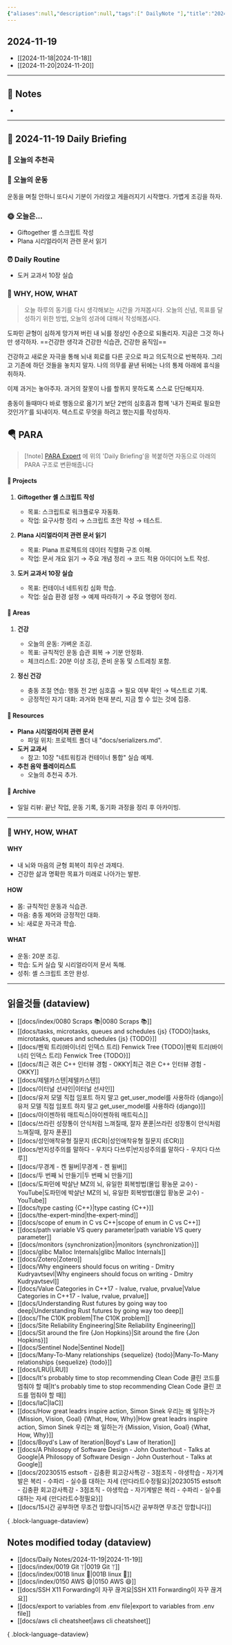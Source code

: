 ```yaml
---
{"aliases":null,"description":null,"tags":[" DailyNote "],"title":"2024-11-19","created":"2024-11-19T15:16:21","updated":"2024-11-19T15:53:24","dg-publish":true,"permalink":"/docs/daily-notes/2024-11-19/","dgPassFrontmatter":true}
---
```



## 2024-11-19

- [[2024-11-18\|2024-11-18]] 
- [[2024-11-20\|2024-11-20]]

---

## 📝 Notes

- 


---

## 📅 2024-11-19 Daily Briefing

### 🎵 오늘의 추천곡

### 🏃 오늘의 운동

운동을 며칠 안하니 또다시 기분이 가라앉고 게을러지기 시작했다. 가볍게 조깅을 하자.

### 🌞 오늘은...

- Giftogether 셸 스크립트 작성
- Plana 시리얼라이저 관련 문서 읽기

### ⏰ Daily Routine

- 도커 교과서 10장 실습

### 🚀 WHY, HOW, WHAT

> 오늘 하루의 동기를 다시 생각해보는 시간을 가져봅시다. 오늘의 신념, 목표를 달성하기 위한 방법, 오늘의 성과에 대해서 작성해봅시다.

도파민 균형이 심하게 망가져 버린 내 뇌를 정상인 수준으로 되돌리자. 지금은 그것 하나만 생각하자. ==건강한 생각과 건강한 식습관, 건강한 움직임== 

건강하고 새로운 자극을 통해 뇌내 회로를 다른 곳으로 파고 의도적으로 반복하자. 그리고 기존에 하던 것들을 놓치지 말자. 나의 의무를 끝낸 뒤에는 나의 통제 아래에 휴식을 취하자. 

이제 과거는 놓아주자. 과거의 잘못이 나를 할퀴지 못하도록 스스로 단단해지자.

충동이 들때마다 바로 행동으로 옮기기 보단 2번의 심호흡과 함께 '내가 진짜로 필요한 것인가?'를 되내이자. 텍스트로 무엇을 하려고 했는지를 작성하자.

##  🪂 PARA

> [!note] [PARA Expert](https://chatgpt.com/g/g-46Xrh4MXk-para-expert) 에 위의 'Daily Briefing'을 복붙하면 자동으로 아래의 PARA 구조로 변환해줍니다

#### 📂 Projects

1. **Giftogether 셸 스크립트 작성**  
   - 목표: 스크립트로 워크플로우 자동화.  
   - 작업: 요구사항 정리 → 스크립트 초안 작성 → 테스트.

2. **Plana 시리얼라이저 관련 문서 읽기**  
   - 목표: Plana 프로젝트의 데이터 직렬화 구조 이해.  
   - 작업: 문서 개요 읽기 → 주요 개념 정리 → 코드 적용 아이디어 노트 작성.

3. **도커 교과서 10장 실습**  
   - 목표: 컨테이너 네트워킹 심화 학습.  
   - 작업: 실습 환경 설정 → 예제 따라하기 → 주요 명령어 정리.

#### 📂 Areas

1. **건강**  
   - 오늘의 운동: 가벼운 조깅.  
   - 목표: 규칙적인 운동 습관 회복 → 기분 안정화.  
   - 체크리스트: 20분 이상 조깅, 준비 운동 및 스트레칭 포함.

2. **정신 건강**  
   - 충동 조절 연습: 행동 전 2번 심호흡 → 필요 여부 확인 → 텍스트로 기록.  
   - 긍정적인 자기 대화: 과거와 현재 분리, 지금 할 수 있는 것에 집중.  

#### 📂 Resources

- **Plana 시리얼라이저 관련 문서**  
  - 파일 위치: 프로젝트 폴더 내 "docs/serializers.md".  
- **도커 교과서**  
  - 참고: 10장 "네트워킹과 컨테이너 통합" 실습 예제.  
- **추천 음악 플레이리스트**  
  - 오늘의 추천곡 추가.

#### 📂 Archive

- 일일 리뷰: 끝난 작업, 운동 기록, 동기화 과정을 정리 후 아카이빙.  

---

### 🚀 WHY, HOW, WHAT

#### WHY  

- 내 뇌와 마음의 균형 회복이 최우선 과제다.  
- 건강한 삶과 명확한 목표가 미래로 나아가는 발판.

#### HOW  

- 몸: 규칙적인 운동과 식습관.  
- 마음: 충동 제어와 긍정적인 대화.  
- 뇌: 새로운 자극과 학습.

#### WHAT  

- 운동: 20분 조깅.  
- 학습: 도커 실습 및 시리얼라이저 문서 독해.  
- 성취: 셸 스크립트 초안 완성.  


---

## 읽을것들 (dataview)

- [[docs/index/0080 Scraps 📚\|0080 Scraps 📚]]
- [[docs/tasks, microtasks, queues and schedules {js} {TODO}\|tasks, microtasks, queues and schedules {js} {TODO}]]
- [[docs/펜윅 트리(바이너리 인덱스 트리) Fenwick Tree {TODO}\|펜윅 트리(바이너리 인덱스 트리) Fenwick Tree {TODO}]]
- [[docs/최근 겪은 C++ 인터뷰 경험 - OKKY\|최근 겪은 C++ 인터뷰 경험 - OKKY]]
- [[docs/제텔카스텐\|제텔카스텐]]
- [[docs/이터널 선샤인\|이터널 선샤인]]
- [[docs/유저 모델 직접 임포트 하지 말고 get_user_model를 사용하라 {django}\|유저 모델 직접 임포트 하지 말고 get_user_model를 사용하라 {django}]]
- [[docs/아이젠하워 매트릭스\|아이젠하워 매트릭스]]
- [[docs/쓰라린 성장통이 안식처럼 느껴질때, 잘자 푼푼\|쓰라린 성장통이 안식처럼 느껴질때, 잘자 푼푼]]
- [[docs/성인애착유형 질문지 (ECR)\|성인애착유형 질문지 (ECR)]]
- [[docs/반지성주의를 말하다 - 우치다 다쓰루\|반지성주의를 말하다 - 우치다 다쓰루]]
- [[docs/무경계 - 켄 윌버\|무경계 - 켄 윌버]]
- [[docs/두 번째 뇌 만들기\|두 번째 뇌 만들기]]
- [[docs/도파민에 박살난 MZ의 뇌, 유일한 회복방법(몰입 황농문 교수) - YouTube\|도파민에 박살난 MZ의 뇌, 유일한 회복방법(몰입 황농문 교수) - YouTube]]
- [[docs/type casting {C++}\|type casting {C++}]]
- [[docs/the-expert-mind\|the-expert-mind]]
- [[docs/scope of enum in C vs C++\|scope of enum in C vs C++]]
- [[docs/path variable VS query parameter\|path variable VS query parameter]]
- [[docs/monitors {synchronization}\|monitors {synchronization}]]
- [[docs/glibc Malloc Internals\|glibc Malloc Internals]]
- [[docs/Zotero\|Zotero]]
- [[docs/Why engineers should focus on writing - Dmitry Kudryavtsevl\|Why engineers should focus on writing - Dmitry Kudryavtsevl]]
- [[docs/Value Categories in C++17 - lvalue, rvalue, prvalue\|Value Categories in C++17 - lvalue, rvalue, prvalue]]
- [[docs/Understanding Rust futures by going way too deep\|Understanding Rust futures by going way too deep]]
- [[docs/The C10K problem\|The C10K problem]]
- [[docs/Site Reliability Engineering\|Site Reliability Engineering]]
- [[docs/Sit around the fire {Jon Hopkins}\|Sit around the fire {Jon Hopkins}]]
- [[docs/Sentinel Node\|Sentinel Node]]
- [[docs/Many-To-Many relationships {sequelize} {todo}\|Many-To-Many relationships {sequelize} {todo}]]
- [[docs/LRU\|LRU]]
- [[docs/It's probably time to stop recommending Clean Code 클린 코드를 멈춰야 할 때\|It's probably time to stop recommending Clean Code 클린 코드를 멈춰야 할 때]]
- [[docs/IaC\|IaC]]
- [[docs/How great leadrs inspire action, Simon Sinek 우리는 왜 일하는가 {Mission, Vision, Goal} {What, How, Why}\|How great leadrs inspire action, Simon Sinek 우리는 왜 일하는가 {Mission, Vision, Goal} {What, How, Why}]]
- [[docs/Boyd's Law of Iteration\|Boyd's Law of Iteration]]
- [[docs/A Philosopy of Software Design - John Ousterhout - Talks at Google\|A Philosopy of Software Design - John Ousterhout - Talks at Google]]
- [[docs/20230515 estsoft - 김충환 회고강사특강 - 3점조직 - 야생학습 - 자기계발은 복리 - 수파리 - 실수를 대하는 자세 {만다라트수정필요}\|20230515 estsoft - 김충환 회고강사특강 - 3점조직 - 야생학습 - 자기계발은 복리 - 수파리 - 실수를 대하는 자세 {만다라트수정필요}]]
- [[docs/15시간 공부하면 무조건 망합니다\|15시간 공부하면 무조건 망합니다]]

{ .block-language-dataview}

## Notes modified today (dataview)

- [[docs/Daily Notes/2024-11-19\|2024-11-19]]
- [[docs/index/0019 Git ᛘ\|0019 Git ᛘ]]
- [[docs/index/001B linux 🐧\|001B linux 🐧]]
- [[docs/index/0150 AWS 😄\|0150 AWS 😄]]
- [[docs/SSH X11 Forwarding이 자꾸 끊겨요\|SSH X11 Forwarding이 자꾸 끊겨요]]
- [[docs/export to variables from .env file\|export to variables from .env file]]
- [[docs/aws cli cheatsheet\|aws cli cheatsheet]]

{ .block-language-dataview}
